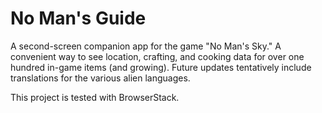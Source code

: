 # No Man's Guide

A second-screen companion app for the game "No Man's Sky." A convenient way to see location, crafting, and cooking data for over one hundred in-game items (and growing). Future updates tentatively include translations for the various alien languages.
 
This project is tested with BrowserStack.
